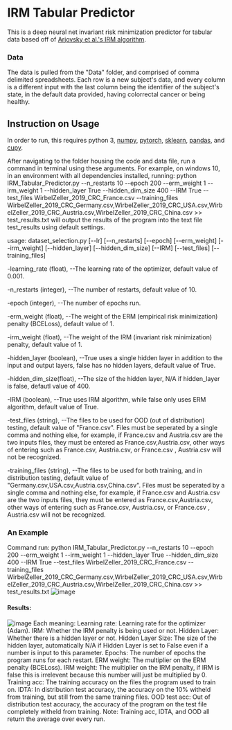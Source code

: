 # IRM Tabular Predictor
This is a deep neural net invariant risk minimization predictor for tabular data based off of [Arjovsky et al.'s IRM algorithm](https://arxiv.org/abs/1907.02893v1).
### Data
The data is pulled from the "Data" folder, and comprised of comma delimited spreadsheets. Each row is a new subject's data, and every column is a different input with the last column being the identifier of the subject's state, in the default data provided, having colorrectal cancer or being healthy.
## Instruction on Usage
In order to run, this requires python 3, [numpy](https://numpy.org/), [pytorch](https://pytorch.org/), [sklearn](https://scikit-learn.org/stable/), [pandas](https://pandas.pydata.org/), and [cupy](https://cupy.dev/).

After navigating to the folder housing the code and data file, run a command in terminal using these arguments. For example, on windows 10, in an environment with all dependencies installed, running: python IRM_Tabular_Predictor.py --n_restarts 10 --epoch 200 --erm_weight 1 --irm_weight 1 --hidden_layer True --hidden_dim_size 400 --IRM True --test_files WirbelZeller_2019_CRC_France.csv --training_files WirbelZeller_2019_CRC_Germany.csv,WirbelZeller_2019_CRC_USA.csv,WirbelZeller_2019_CRC_Austria.csv,WirbelZeller_2019_CRC_China.csv >> test_results.txt will output the results of the program into the text file test_results using default settings.

usage: dataset_selection.py [--lr] [--n_restarts] [--epoch]
                            [--erm_weight] [--irm_weight] [--hidden_layer] [--hidden_dim_size]
                            [--IRM] [--test_files] [--training_files]
  
  -learning_rate (float), --The learning rate of the optimizer, default value of  0.001.
  
  -n_restarts (integer), --The number of restarts, default value of 10.
  
  -epoch (integer), --The number of epochs run.
  
  -erm_weight (float), --The weight of the ERM (empirical risk minimization) penalty (BCELoss), default value of 1.
  
  -irm_weight (float), --The weight of the IRM (invariant risk minimization) penalty, default value of 1.
  
  -hidden_layer (boolean), --True uses a single hidden layer in addition to the input and output layers, false has no hidden layers, default value of True.
  
  -hidden_dim_size(float), --The size of the hidden layer, N/A if hidden_layer is false, defautl value of 400.
  
  -IRM (boolean), --True uses IRM algorithm, while false only uses ERM algorithm, default value of True.
  
  -test_files (string), --The files to be used for OOD (out of distribution) testing, default value of "France.csv". Files must be seperated by a single comma and nothing else, for example, if France.csv and Austria.csv are the two inputs files, they must be entered as France.csv,Austria.csv, other ways of entering such as France.csv, Austria.csv, or France.csv , Austria.csv will not be recognized.
  
  -training_files (string), --The files to be used for both training, and in distribution testing, default value of "Germany.csv,USA.csv,Austria.csv,China.csv". Files must be seperated by a single comma and nothing else, for example, if France.csv and Austria.csv are the two inputs files, they must be entered as France.csv,Austria.csv, other ways of entering such as France.csv, Austria.csv, or France.csv , Austria.csv will not be recognized.

### An Example

Command run: python IRM_Tabular_Predictor.py --n_restarts 10 --epoch 200 --erm_weight 1 --irm_weight 1 --hidden_layer True --hidden_dim_size 400 --IRM True --test_files WirbelZeller_2019_CRC_France.csv --training_files WirbelZeller_2019_CRC_Germany.csv,WirbelZeller_2019_CRC_USA.csv,WirbelZeller_2019_CRC_Austria.csv,WirbelZeller_2019_CRC_China.csv >> test_results.txt
![image](https://user-images.githubusercontent.com/88242834/128446428-7c063477-f748-4c4c-980a-207c5c41eb63.png)
#### Results:
![image](https://user-images.githubusercontent.com/88242834/128446238-be07f867-f737-4a31-842a-238a7bba75d4.png)
Each meaning:
  Learning rate: Learning rate for the optimizer (Adam).
  IRM: Whether the IRM penalty is being used or not.
  Hidden Layer: Whether there is a hidden layer or not.
  Hidden Layer Size: The size of the hidden layer, automatically N/A if Hidden Layer is set to False even if a number is input to this parameter.
  Epochs: The number of epochs the program runs for each restart.
  ERM weight: The multiplier on the ERM penalty (BCELoss).
  IRM weight: The multiplier on the IRM penalty, if IRM is false this is irrelevent because this number will just be multiplied by 0.
  Training acc: The training accuracy on the files the program used to train on.
  IDTA: In distribution test accuracy, the accuracy on the 10% witheld from training, but still from the same training files.
  OOD test acc: Out of distribution test accuracy, the accuracy of the program on the test file completely witheld from training.
  Note: Training acc, IDTA, and OOD all return the average over every run.
